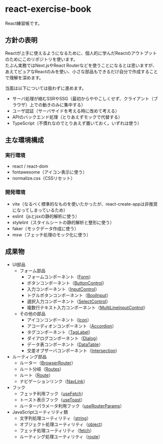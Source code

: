 # react-exercise-book
React練習帳です。


## 方針の表明
Reactが上手に使えるようになるために、個人的に学んだReactのアウトプットのためにこのリポジトリを使います。  
たぶん実務ではNext.jsやReact Routerなどを使うことになるとは思いますが、あえてピュアなReactのみを使い、小さな部品もできるだけ自分で作成することで理解を深めます。

当面は以下については扱わずに進めます。
- サーバ処理が絡むSSRやSSG（最初からややこしくせず、クライアント（ブラウザ）上での動きのみに集中する）
- ユーザ認証（サーバサイドを考える時に改めて考える）
- APIのバックエンド処理（とりあえずモックで代替する）
- TypeScript（不慣れなのでとりあえず置いておく。いずれは使う）

## 主な環境構成
### 実行環境
- react / react-dom
- fontawesome（アイコン表示に使う）
- normalize.css（CSSリセット）

### 開発環境
- vite（なるべく標準的なものを使いたかったが、react-create-appは非推奨になってしまっているため）
- eslint（jsとjsxの静的解析に使う）
- stylelint（スタイルシートの静的解析と整形に使う）
- faker（モックデータ作成に使う）
- msw（フェッチ処理のモック化に使う）

## 成果物
- UI部品
    - フォーム部品
        - フォームコンポーネント（[Form](./src/components/Form.jsx)）
        - ボタンコンポーネント（[ButtonControl](./src/components/ButtonControl.jsx)）
        - 入力コンポーネント（[InputControl](./src/components/InputControl.jsx)）
        - トグルボタンコンポーネント（[BoolInput](./src/components/BoolInput.jsx)）
        - 選択入力コンポーネント（[SelectControl](./src/components/SelectControl.jsx)）
        - 複数行テキスト入力コンポーネント（[MultiLineInputControl](./src/components/MultiLineInputControl.jsx)）
    - その他の部品
        - アイコンコンポーネント（[Icon](./src/components/Icon.jsx)）
        - アコーディオンコンポーネント（[Accordion](./src/components/Accordion.jsx)）
        - タグコンポーネント（[TagLabel](./src/components/TagLabel.jsx)）
        - ダイアログコンポーネント（[Dialog](./src/components/Dialog.jsx)）
        - データ表コンポーネント（[DataTable](./src/components/DataTable.jsx)）
        - 交差オブザーバコンポーネント（[Intersection](./src/components/Intersection.jsx)）
- ルーティング部品
    - ルーター（[BrowserRouter](./src/components/BrowserRouter.jsx)）
    - ルート分岐（[Routes](./src/components/Routes.jsx)）
    - ルート（[Route](./src/components/Route.jsx)）
    - ナビゲーションリンク（[NavLink](./src/components/NavLink.jsx)）
- フック
    - フェッチ利用フック（[useFetch](./src/hooks/useFetch.js)）
    - トースト表示フック（[useToast](./src/hooks/useToast.js)）
    - ルーターパラメータ利用フック（[useRouterParams](./src/hooks/useRouterParams.js)）
- JavaScriptユーティリティ類
    - 文字列処理ユーティリティ（[string](./src/utils/string.js)）
    - オブジェクト処理ユーティリティ（[object](./src/utils/object.js)）
    - フェッチ処理ユーティリティ（[fetch](./src/utils/fetch.js)）
    - ルーティング処理ユーティリティ（[route](./src/utils/route.js)）